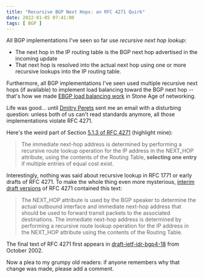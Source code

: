```yaml
---
title: "Recursive BGP Next Hops: an RFC 4271 Quirk"
date: 2022-01-05 07:41:00
tags: [ BGP ]
---
```

All BGP implementations I've seen so far use *recursive next hop lookup*:

* The next hop in the IP routing table is the BGP next hop advertised in the incoming update
* That next hop is resolved into the actual next hop using one or more recursive lookups into the IP routing table.

Furthermore, all BGP implementations I've seen used multiple recursive next hops (if available) to implement load balancing toward the BGP next hop -- that's how we made [EBGP load balancing work](/2009/03/ebgp-load-balancing-with-multihop-ebgp/) in Stone Age of networking. 
<!--more-->
Life was good... until [Dmitry Perets](https://www.linkedin.com/in/dmitryperets/) sent me an email with a disturbing question: unless both of us can't read standards anymore, all those implementations violate RFC 4271.

Here's the weird part of Section [5.1.3 of RFC 4271](https://datatracker.ietf.org/doc/html/rfc4271#section-5.1.3) (highlight mine):

> The immediate next-hop address is determined by performing a recursive route lookup operation for the IP address in the NEXT_HOP attribute, using the contents of the Routing Table, **selecting one entry** if multiple entries of equal cost exist.

Interestingly, nothing was said about recursive lookup in RFC 1771 or early drafts of RFC 4271. To make the whole thing even more mysterious, [interim draft versions](https://datatracker.ietf.org/doc/html/draft-ietf-idr-bgp4-13#section-5.1.3) of RFC 4271 contained this text:

> The NEXT_HOP attribute is used by the BGP speaker to determine the actual outbound interface and immediate next-hop address that should be used to forward transit packets to the associated destinations. The immediate next-hop address is determined by performing a recursive route lookup operation for the IP address in the NEXT_HOP attribute using the contents of the Routing Table.

The final text of RFC 4271 first appears in [draft-ietf-idr-bgp4-18](https://datatracker.ietf.org/doc/html/draft-ietf-idr-bgp4-18#section-5.1.3) from October 2002.

Now a plea to my grumpy old readers: if anyone remembers why that change was made, please add a comment.

